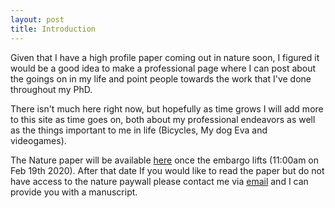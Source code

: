 ```yaml
---
layout: post
title: Introduction
---
```


Given that I have a high profile paper coming out in nature soon, I figured it would be a good idea to make a professional page where I can post about the goings on in my life and point people towards the work that I've done throughout my PhD.

There isn't much here right now, but hopefully as time grows I will add more to this site as time goes on, both about my professional endeavors as well as the things important to me in life (Bicycles, My dog Eva and videogames).

The Nature paper will be available [here](https://www.nature.com/articles/s41586-020-1991-8) once the embargo lifts (11:00am on Feb 19th 2020).  After that date If you would like to read the paper but do not have access to the nature paywall please contact me via [email](mailto:Ben.Hmiel@gmail.com) and I can provide you with a manuscript.
